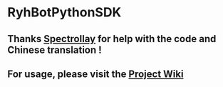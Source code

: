 # RyhBotPythonSDK

## Thanks [Spectrollay](https://github.com/spectrollay) for help with the code and Chinese translation !

## For usage, please visit the [Project Wiki](https://github.com/runoneall/RyhBotPythonSDK/wiki)